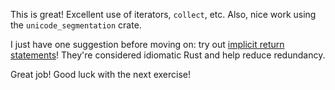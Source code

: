 This is great! Excellent use of iterators, `collect`, etc. Also, nice work using the `unicode_segmentation` crate.

I just have one suggestion before moving on: try out [implicit return statements]! They're considered idiomatic Rust and help reduce redundancy.

Great job! Good luck with the next exercise!

[implicit return statements]: https://doc.rust-lang.org/book/ch03-03-how-functions-work.html#functions-with-return-values